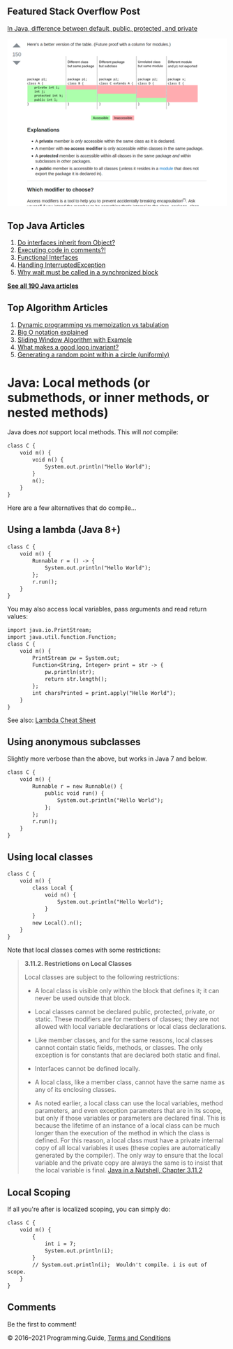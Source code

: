 <span class="underline"></span>

<span class="underline"></span>

## Featured Stack Overflow Post

[In Java, difference between default, public, protected, and private](https://stackoverflow.com/a/33627846/276052)

[<img src="../images/so-featured-33627846.png" alt="StackOverflow screenshot thumbnail" class="screenshot" />](https://stackoverflow.com/a/33627846/276052)

<span class="underline"></span>

## Top Java Articles

1.  [Do interfaces inherit from Object?](do-interfaces-inherit-from-object.html)
2.  [Executing code in comments?!](executing-code-in-comments.html)
3.  [Functional Interfaces](functional-interfaces.html)
4.  [Handling InterruptedException](handling-interrupted-exceptions.html)
5.  [Why wait must be called in a synchronized block](why-wait-must-be-in-synchronized.html)

[**See all 190 Java articles**](index.html)

## Top Algorithm Articles

1.  [Dynamic programming vs memoization vs tabulation](../dynamic-programming-vs-memoization-vs-tabulation.html)
2.  [Big O notation explained](../big-o-notation-explained.html)
3.  [Sliding Window Algorithm with Example](../sliding-window-example.html)
4.  [What makes a good loop invariant?](../what-makes-a-good-loop-invariant.html)
5.  [Generating a random point within a circle (uniformly)](../random-point-within-circle.html)

# Java: Local methods (or submethods, or inner methods, or nested methods)

Java does _not_ support local methods. This will _not_ compile:

    class C {
        void m() {
            void n() {
                System.out.println("Hello World");
            }
            n();
        }
    }

Here are a few alternatives that do compile…

## Using a lambda (Java 8+)

    class C {
        void m() {
            Runnable r = () -> {
                System.out.println("Hello World");
            };
            r.run();
        }
    }

You may also access local variables, pass arguments and read return values:

    import java.io.PrintStream;
    import java.util.function.Function;
    class C {
        void m() {
            PrintStream pw = System.out;
            Function<String, Integer> print = str -> {
                pw.println(str);
                return str.length();
            };
            int charsPrinted = print.apply("Hello World");
        }
    }

See also: [Lambda Cheat Sheet](lambda-cheat-sheet.html)

## Using anonymous subclasses

Slightly more verbose than the above, but works in Java 7 and below.

    class C {
        void m() {
            Runnable r = new Runnable() {
                public void run() {
                    System.out.println("Hello World");
                };
            };
            r.run();
        }
    }

## Using local classes

    class C {
        void m() {
            class Local {
                void n() {
                    System.out.println("Hello World");
                }
            }
            new Local().n();
        }
    }

Note that local classes comes with some restrictions:

> **3.11.2. Restrictions on Local Classes**
>
> Local classes are subject to the following restrictions:
>
> - A local class is visible only within the block that defines it; it can never be used outside that block.
>
> - Local classes cannot be declared public, protected, private, or static. These modifiers are for members of classes; they are not allowed with local variable declarations or local class declarations.
>
> - Like member classes, and for the same reasons, local classes cannot contain static fields, methods, or classes. The only exception is for constants that are declared both static and final.
>
> - Interfaces cannot be defined locally.
>
> - A local class, like a member class, cannot have the same name as any of its enclosing classes.
>
> - As noted earlier, a local class can use the local variables, method parameters, and even exception parameters that are in its scope, but only if those variables or parameters are declared final. This is because the lifetime of an instance of a local class can be much longer than the execution of the method in which the class is defined. For this reason, a local class must have a private internal copy of all local variables it uses (these copies are automatically generated by the compiler). The only way to ensure that the local variable and the private copy are always the same is to insist that the local variable is final. <a href="http://docstore.mik.ua/orelly/java-ent/jnut/ch03_11.htm" class="quote-source">Java in a Nutshell, Chapter 3.11.2</a>

## Local Scoping

If all you're after is localized scoping, you can simply do:

    class C {
        void m() {
            {
                int i = 7;
                System.out.println(i);
            }
            // System.out.println(i);  Wouldn't compile. i is out of scope.
        }
    }

## Comments

Be the first to comment!

© 2016–2021 Programming.Guide, [Terms and Conditions](../terms-and-conditions.html)
